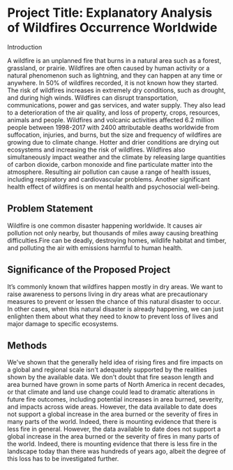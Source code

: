 # Project Title: Explanatory Analysis of Wildfires Occurrence Worldwide
Introduction

A wildfire is an unplanned fire that burns in a natural area such as a forest, grassland, or prairie. Wildfires are often caused by human activity or a natural phenomenon such as lightning, and they can happen at any time or anywhere. In 50% of wildfires recorded, it is not known how they started.
The risk of wildfires increases in extremely dry conditions, such as drought, and during high winds. Wildfires can disrupt transportation, communications, power and gas services, and water supply. They also lead to a deterioration of the air quality, and loss of property, crops, resources, animals and people.
Wildfires and volcanic activities affected 6.2 million people between 1998-2017 with 2400 attributable deaths worldwide from suffocation, injuries, and burns, but the size and frequency of wildfires are growing due to climate change. Hotter and drier conditions are drying out ecosystems and increasing the risk of wildfires. Wildfires also simultaneously impact weather and the climate by releasing large quantities of carbon dioxide, carbon monoxide and fine particulate matter into the atmosphere. Resulting air pollution can cause a range of health issues, including respiratory and cardiovascular problems. Another significant health effect of wildfires is on mental health and psychosocial well-being.

## Problem Statement

Wildfire is one common disaster happening worldwide. It causes air pollution not only nearby, but thousands of miles away causing breathing difficulties.Fire can be deadly, destroying homes, wildlife habitat and timber, and polluting the air with emissions harmful to human health.

## Significance of the Proposed Project

It’s commonly known that wildfires happen mostly in dry areas. We want to raise awareness to persons living in dry areas what are precautionary measures to prevent or lessen the chance of this natural disaster to occur. In other cases, when this natural disaster is already happening, we can just enlighten them about what they need to know to prevent loss of lives and major damage to specific ecosystems.

## Methods

We've shown that the generally held idea of rising fires and fire impacts on a global and regional scale isn't adequately supported by the realities shown by the available data. We don't doubt that fire season length and area burned have grown in some parts of North America in recent decades, or that climate and land use change could lead to dramatic alterations in future fire outcomes, including potential increases in area burned, severity, and impacts across wide areas. However, the data available to date does not support a global increase in the area burned or the severity of fires in many parts of the world. Indeed, there is mounting evidence that there is less fire in general. However,
 the data available to date does not support a global increase in the area burned or the severity of fires in many parts of the world. Indeed, there is mounting evidence that there is less fire in the landscape today than there was hundreds of years ago, albeit the degree of this loss has to be investigated further.



